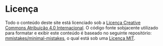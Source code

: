 # Licença 

Todo o conteúdo deste site está licenciado sob a [Licença Creative Commons Atribuição 4.0 Internacional](https://creativecommons.org/licenses/by/4.0/ "CC-BY-4.0"). O código fonte sobjacente utilizado para formatar e exibir este conteúdo é baseado no seguinte repositório: [mmistakes/minimal-mistakes](https://github.com/mmistakes/minimal-mistakes), o qual está sob uma [Licença MIT](https://github.com/mmistakes/minimal-mistakes/blob/master/LICENSE).
